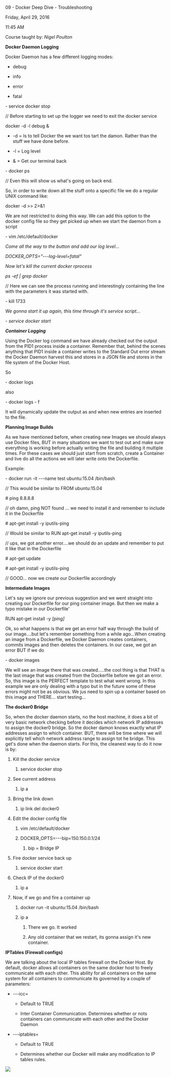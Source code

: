 09 - Docker Deep Dive - Troubleshooting

Friday, April 29, 2016

11:45 AM

Course taught by: *Nigel Poulton*

**Docker Daemon Logging**

Docker Daemon has a few different logging modes:

-   debug

-   info

-   error

-   fatal

\- service docker stop

// Before starting to set up the logger we need to exit the docker service

docker -d -l debug &

-   -d = Is to tell Docker the we want tos tart the damon. Rather than the stuff we have done before.

-   -l = Log level

-   & = Get our terminal back

\- docker ps

// Even this will show us what\'s going on back end.

So, in order to write down all the stuff onto a specific file we do a regular UNIX command like:

docker -d \>\> 2\>&1

We are not restricted to doing this way. We can add this option to the docker config file so they get picked up when we start the daemon from a script

\- vim /etc/default/docker

*Come all the way to the button and add our log level\...*

*DOCKER_OPTS="---log-level=fatal\"*

*Now let\'s kill the current docker rprocess*

*ps -ef \| grep docker*

// Here we can see the process running and interestingly containing the line with the parameters it was started with.

\- kill 1733

*We gonna start it up again, this time through it\'s service script\...*

*- service docker start*

***Container Logging***

Using the Docker log command we have already checked out the output from the PID1 process inside a container. Remember that, behind the scenes anything that PID1 inside a container writes to the Standard Out error stream the Docker Daemon harvest this and stores in a JSON file and stores in the file system of the Docker Host.

So

\- docker logs

also

\- docker logs - f

It will dynamically update the output as and when new entries are inserted to the file.

**Planning Image Builds**

As we have mentioned before, when creating new Images we should always use Docker files, BUT in many situations we want to test out and make sure everything is working before actually writing the file and building it multiple times. For these cases we should just start from scratch, create a Container and live do all the actions we will later write onto the Dockerfile.

Example:

\- docker run -it ---name test ubuntu:15.04 /bin/bash

// This would be similar to FROM ubuntu:15.04

\# ping 8.8.8.8

// oh damn, ping NOT found ... we need to install it and remember to include it in the Dockerfile

\# apt-get install -y iputils-ping

// Would be similar to RUN apt-get install -y iputils-ping

// ups, we got another error....we should do an update and remember to put it like that in the Dockerfile

\# apt-get update

\# apt-get install -y iputils-ping

// GOOD... now we create our Dockerfile accordingly

**Intermediate Images**

Let\'s say we ignore our previous suggestion and we went straight into creating our Dockerfile for our ping container image. But then we make a typo mistake in our Dockerfile\'

RUN apt-get install -y *[ping]*

Ok, so what happens is that we get an error half way through the build of our image....but let\'s remember something from a while ago...When creating an image from a Dockerfile, we Docker Daemon creates containers, commits images and then deletes the containers. In our case, we got an error BUT if we do 

\- docker images

We will see an image there that was created.....the cool thing is that THAT is the last image that was created from the Dockerfile before we got an error. So, this image is the PERFECT template to test what went wrong. In this example we are only dealing with a typo but in the future some of these errors might not be as obvious. We jus need to spin up a container based on this image and THERE... start testing\...

**The docker0 Bridge**

So, when the docker daemon starts, no the host machine, it does a bit of very basic network checking before it decides which network IP addresses to assign the docker0 bridge. So the docker damon knows exactly what IP addresses assign to which container. BUT, there will be time where we will explicitly tell which network address range to assign tot he bridge. This get\'s done when the daemon starts. For this, the cleanest way to do it now is by:

1.  Kill the docker service

    1.  service docker stop

2.  See current address

    1.  ip a

3.  Bring the link down

    1.  ip link del docker0

4.  Edit the docker config file

    1.  vim /etc/default/docker

    2.  DOCKER_OPTS=---bip=150.150.0.1/24

        1.  bip = Bridge IP

5.  Fire docker service back up

    1.  service docker start

6.  Check IP of the docker0

    1.  ip a

7.  Now, if we go and fire a container up

    1.  docker run -it ubuntu:15.04 /bin/bash

    2.  ip a

        1.  There we go. It worked

        2.  Any old container that we restart, its gonna assign it\'s new container.

**IPTables (Firewall configs)**

We are talking about the local IP tables firewall on the Docker Host. By default, docker allows all containers on the same docker host to freely communicate with each other. This ability for all containers on the same system for all containers to communicate its governed by a couple of parameters:

-   ---icc=

    -   Default to TRUE

    -   Inter Container Communication. Determines whether or nots containers can communicate with each other and the Docker Daemon

-   ---iptables=

    -   Default to TRUE

    -   Determines whether our Docker will make any modification to IP tables rules.

![](008_09_-_Docker_Deep_Dive_-_Troubleshooting_000.png)
